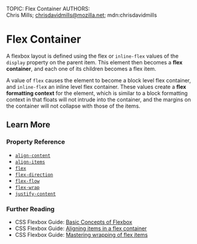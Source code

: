 TOPIC: Flex Container
AUTHORS: Chris Mills; chrisdavidmills@mozilla.net; mdn:chrisdavidmills

# Flex Container

A flexbox layout is defined using the flex or `inline-flex` values of the `display` property on the
parent item. This element then becomes a **flex container**,
and each one of its children becomes a flex item.

A value of `flex` causes the element to become a block level flex container, and `inline-fle`x an
inline level flex container. These values create a **flex formatting context** for the element,
which is similar to a block formatting context in that floats will not intrude into the container,
and the margins on the container will not collapse with those of the items.

## Learn More

### Property Reference

- [`align-content`](https://wiki.developer.mozilla.org/en-US/docs/Web/CSS/align-content)
- [`align-items`](https://wiki.developer.mozilla.org/en-US/docs/Web/CSS/align-items)
- [`flex`](https://wiki.developer.mozilla.org/en-US/docs/Web/CSS/flex)
- [`flex-direction`](https://wiki.developer.mozilla.org/en-US/docs/Web/CSS/flex-direction)
- [`flex-flow`](https://wiki.developer.mozilla.org/en-US/docs/Web/CSS/flex-flow)
- [`flex-wrap`](https://wiki.developer.mozilla.org/en-US/docs/Web/CSS/flex-wrap)
- [`justify-content`](https://wiki.developer.mozilla.org/en-US/docs/Web/CSS/justify-content)

### Further Reading

- CSS Flexbox Guide: [Basic Concepts of Flexbox](https://wiki.developer.mozilla.org/en-US/docs/Web/CSS/CSS_Flexible_Box_Layout/Basic_Concepts_of_Flexbox)
- CSS Flexbox Guide: [Aligning items in a flex container](https://wiki.developer.mozilla.org/en-US/docs/Web/CSS/CSS_Flexible_Box_Layout/Aligning_Items_in_a_Flex_Container)
- CSS Flexbox Guide: [Mastering wrapping of flex items](https://wiki.developer.mozilla.org/en-US/docs/Web/CSS/CSS_Flexible_Box_Layout/Mastering_Wrapping_of_Flex_Items)
